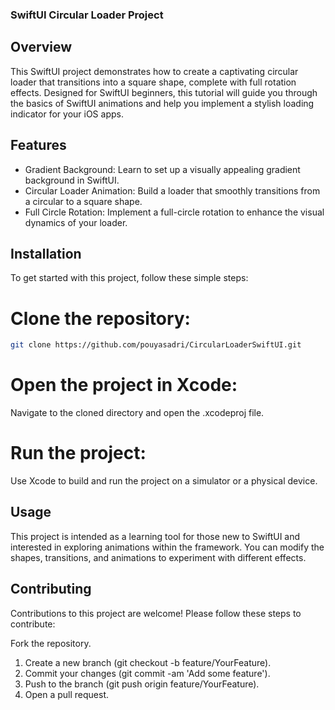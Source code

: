 ### SwiftUI Circular Loader Project
## Overview
This SwiftUI project demonstrates how to create a captivating circular loader that transitions into a square shape, complete with full rotation effects. Designed for SwiftUI beginners, this tutorial will guide you through the basics of SwiftUI animations and help you implement a stylish loading indicator for your iOS apps.

## Features
- Gradient Background: Learn to set up a visually appealing gradient background in SwiftUI.
- Circular Loader Animation: Build a loader that smoothly transitions from a circular to a square shape.
- Full Circle Rotation: Implement a full-circle rotation to enhance the visual dynamics of your loader.
## Installation
To get started with this project, follow these simple steps:
# Clone the repository:
```bash
git clone https://github.com/pouyasadri/CircularLoaderSwiftUI.git
```
# Open the project in Xcode:
Navigate to the cloned directory and open the .xcodeproj file.
# Run the project:
Use Xcode to build and run the project on a simulator or a physical device.
## Usage
This project is intended as a learning tool for those new to SwiftUI and interested in exploring animations within the framework. You can modify the shapes, transitions, and animations to experiment with different effects.
## Contributing
Contributions to this project are welcome! Please follow these steps to contribute:

Fork the repository.
1. Create a new branch (git checkout -b feature/YourFeature).
2. Commit your changes (git commit -am 'Add some feature').
3. Push to the branch (git push origin feature/YourFeature).
4. Open a pull request.
